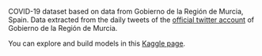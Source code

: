 COVID-19 dataset based on data from Gobierno de la Región de Murcia, Spain. Data extracted from the daily tweets of the [official twitter account](https://twitter.com/regiondemurcia) of Gobierno de la Región de Murcia.

You can explore and build models in this [Kaggle page](https://www.kaggle.com/edumardo/covid19-dataset-from-regin-de-murcia-spain).